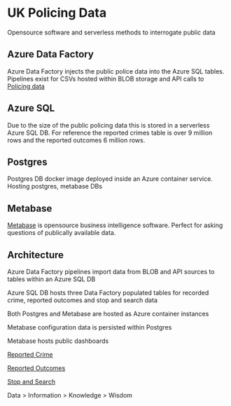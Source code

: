 # UK Policing Data

Opensource software and serverless methods to interrogate public data

## Azure Data Factory

Azure Data Factory injects the public police data into the Azure SQL tables.  Pipelines exist for CSVs hosted within BLOB storage and API calls to [Policing data](https://data.police.uk/docs/)

## Azure SQL

Due to the size of the public policing data this is stored in a serverless Azure SQL DB.  For reference the reported crimes table is over 9 million rows and the reported outcomes 6 million rows.

## Postgres

Postgres DB docker image deployed inside an Azure container service.  Hosting postgres, metabase DBs

## Metabase

[Metabase](https://www.metabase.com/) is opensource business intelligence software.  Perfect for asking questions of publically available data.

## Architecture

Azure Data Factory pipelines import data from BLOB and API sources to tables within an Azure SQL DB

Azure SQL DB hosts three Data Factory populated tables for recorded crime, reported outcomes and stop and search data

Both Postgres and Metabase are hosted as Azure container instances

Metabase configuration data is persisted within Postgres

Metabase hosts public dashboards

[Reported Crime](http://ukpolicingdata.uksouth.azurecontainer.io:3000/public/dashboard/9ad8664f-78de-4838-9d03-0c214a3c6142?date_range=2020-01-01~2020-04-30)

[Reported Outcomes](http://ukpolicingdata.uksouth.azurecontainer.io:3000/public/dashboard/4cf0adf6-0bcf-4ef4-8d99-e5154b792c6e?date_range=2020-01-01~2020-04-30)

[Stop and Search](http://ukpolicingdata.uksouth.azurecontainer.io:3000/public/dashboard/737c8bb9-6464-4836-a8cb-062ef553d690)

Data > Information > Knowledge > Wisdom
